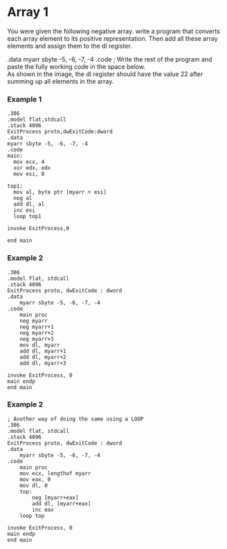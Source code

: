# Array 1   
You were given the following negative array. write a program that converts each array element to its positive representation. Then add all these array elements and assign them to the dl register. 

.data
    myarr sbyte -5, -6, -7, -4
.code
     ; Write the rest of the program and paste the fully working code in the space below.  
As shown in the image, the dl register should have the value 22 after summing up all elements in the array. 

### Example 1   
```
.386
.model flat,stdcall
.stack 4096
ExitProcess proto,dwExitCode:dword
.data
myarr sbyte -5, -6, -7, -4
.code
main:
  mov ecx, 4
  xor edx, edx
  mov esi, 0
  
top1:
  mov al, byte ptr [myarr + esi]
  neg al
  add dl, al
  inc esi
  loop top1
 
invoke ExitProcess,0

end main
```

### Example 2   
```
.386
.model flat, stdcall
.stack 4096
ExitProcess proto, dwExitCode : dword
.data
    myarr sbyte -5, -6, -7, -4
.code
    main proc
    neg myarr
    neg myarr+1
    neg myarr+2
    neg myarr+3
    mov dl, myarr
    add dl, myarr+1
    add dl, myarr+2
    add dl, myarr+3

invoke ExitProcess, 0
main endp
end main
```

### Example 2   
```
; Another way of doing the same using a LOOP
.386
.model flat, stdcall
.stack 4096
ExitProcess proto, dwExitCode : dword
.data
    myarr sbyte -5, -6, -7, -4
.code
    main proc
    mov ecx, lengthof myarr 
    mov eax, 0
    mov dl, 0
    top:
        neg [myarr+eax]
        add dl, [myarr+eax]
        inc eax
    loop top

invoke ExitProcess, 0
main endp
end main
```


